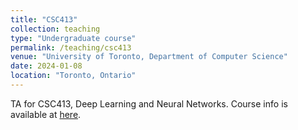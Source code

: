 ```yaml
---
title: "CSC413"
collection: teaching
type: "Undergraduate course"
permalink: /teaching/csc413
venue: "University of Toronto, Department of Computer Science"
date: 2024-01-08
location: "Toronto, Ontario"
---
```


TA for CSC413, Deep Learning and Neural Networks. Course info is available at [here](https://amfarahmand.github.io/NN-Winter2024/).
